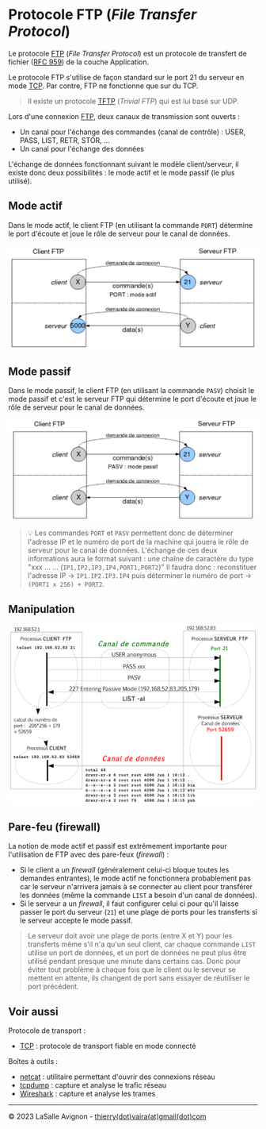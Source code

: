 # Protocole FTP (_File Transfer Protocol_)

Le protocole [FTP](https://fr.wikipedia.org/wiki/File_Transfer_Protocol) (_File Transfer Protocol_) est un protocole de transfert de fichier ([RFC 959](https://www.rfc-editor.org/rfc/rfc959)) de la couche Application.

Le protocole FTP s'utilise de façon standard sur le port 21 du serveur en mode [TCP](https://fr.wikipedia.org/wiki/Transmission_Control_Protocol). Par contre, FTP ne fonctionne que sur du TCP.

> Il existe un protocole [TFTP](https://fr.wikipedia.org/wiki/Trivial_File_Transfer_Protocol) (_Trivial FTP_) qui est lui basé sur UDP.

Lors d'une connexion [FTP](https://fr.wikipedia.org/wiki/File_Transfer_Protocol), deux canaux de transmission sont ouverts :

- Un canal pour l'échange des commandes (canal de contrôle) : USER, PASS, LIST, RETR, STOR, ...
- Un canal pour l'échange des données

L'échange de données fonctionnant suivant le modèle client/serveur, il existe donc deux possibilités : le mode actif et le mode passif (le plus utilisé).

## Mode actif

Dans le mode actif, le client FTP (en utilisant la commande `PORT`) détermine le port d'écoute et joue le rôle de serveur pour le canal de données.

![](../images/ftp-mode-actif.png)

## Mode passif

Dans le mode passif, le client FTP (en utilisant la commande `PASV`) choisit le mode passif et c'est le serveur FTP qui détermine le port d'écoute et joue le rôle de serveur pour le canal de données.

![](../images/ftp-mode-passif.png)

> :bulb: Les commandes `PORT` et `PASV` permettent donc de déterminer l'adresse IP et le numéro de port de la machine qui jouera le rôle de serveur pour le canal de données. L'échange de ces deux informations aura le format suivant : une chaîne de caractère du type "xxx ... ... (`IP1,IP2,IP3,IP4,PORT1,PORT2`)" Il faudra donc : reconstituer l'adresse IP &rarr; `IP1.IP2.IP3.IP4` puis déterminer le numéro de port &rarr; `(PORT1 x 256) + PORT2`.

## Manipulation

![](../images/ftp-manipulation.png)

## Pare-feu (firewall)

La notion de mode actif et passif est extrêmement importante pour l'utilisation de FTP avec des pare-feux (_firewall_) :

- Si le client a un _firewall_ (généralement celui-ci bloque toutes les demandes entrantes), le mode actif ne fonctionnera probablement pas car le serveur n'arrivera jamais à se connecter au client pour transférer les données (même la commande `LIST` a besoin d'un canal de données).
- Si le serveur a un _firewall_, il faut configurer celui ci pour qu'il laisse passer le port du serveur (`21`) et une plage de ports pour les transferts si le serveur accepte le mode passif.

> Le serveur doit avoir une plage de ports (entre X et Y) pour les transferts même s'il n'a qu'un seul client, car chaque commande `LIST` utilise un port de données, et un port de données ne peut plus être utilisé pendant presque une minute dans certains cas. Donc pour éviter tout problème à chaque fois que le client ou le serveur se mettent en attente, ils changent de port sans essayer de réutiliser le port précédent.

## Voir aussi

Protocole de transport :

- [TCP](tcp.md) : protocole de transport fiable en mode connecté

Boîtes à outils :

- [netcat](../../tldr/reseau/netcat.md) : utilitaire permettant d'ouvrir des connexions réseau
- [tcpdump](../../tldr/reseau/tcpdump.md) : capture et analyse le trafic réseau
- [Wireshark](../outils/../../outils/wireshark.md) : capture et analyse les trames

---
©️ 2023 LaSalle Avignon - [thierry(dot)vaira(at)gmail(dot)com](thierry.vaira@gmail.com)
